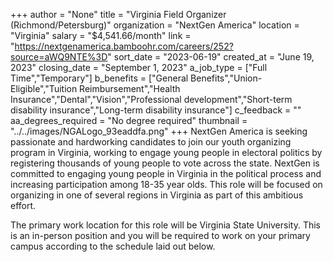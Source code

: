 +++
author = "None"
title = "Virginia Field Organizer (Richmond/Petersburg)"
organization = "NextGen America"
location = "Virginia"
salary = "$4,541.66/month"
link = "https://nextgenamerica.bamboohr.com/careers/252?source=aWQ9NTE%3D"
sort_date = "2023-06-19"
created_at = "June 19, 2023"
closing_date = "September 1, 2023"
a_job_type = ["Full Time","Temporary"]
b_benefits = ["General Benefits","Union-Eligible","Tuition Reimbursement","Health Insurance","Dental","Vision","Professional development","Short-term disability insurance","Long-term disability insurance"]
c_feedback = ""
aa_degrees_required = "No degree required"
thumbnail = "../../images/NGALogo_93eaddfa.png"
+++
NextGen America is seeking passionate and hardworking candidates to join our youth organizing program in Virginia, working to engage young people in electoral politics by registering thousands of young people to vote across the state. NextGen is committed to engaging young people in Virginia in the political process and increasing participation among 18-35 year olds. This role will be focused on organizing in one of several regions in Virginia as part of this ambitious effort. 

The primary work location for this role will be Virginia State University. This is an in-person position and you will be required to work on your primary campus according to the schedule laid out below.
